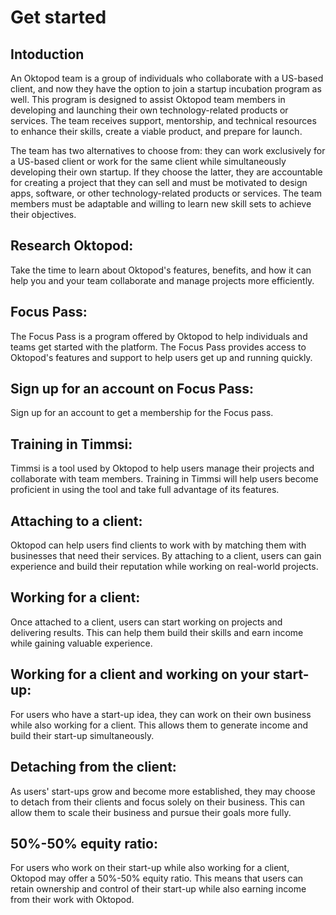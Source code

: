 # Get started 

## Intoduction 
An Oktopod team is a group of individuals who collaborate with a US-based client, and now they have the option to join a startup incubation program as well. This program is designed to assist Oktopod team members in developing and launching their own technology-related products or services. The team receives support, mentorship, and technical resources to enhance their skills, create a viable product, and prepare for launch.

The team has two alternatives to choose from: they can work exclusively for a US-based client or work for the same client while simultaneously developing their own startup. If they choose the latter, they are accountable for creating a project that they can sell and must be motivated to design apps, software, or other technology-related products or services. The team members must be adaptable and willing to learn new skill sets to achieve their objectives.

## Research Oktopod: 
Take the time to learn about Oktopod's features, benefits, and how it can help you and your team collaborate and manage projects more efficiently.

## Focus Pass: 
The Focus Pass is a program offered by Oktopod to help individuals and teams get started with the platform. The Focus Pass provides access to Oktopod's features and support to help users get up and running quickly.

## Sign up for an account on Focus Pass: 
Sign up for an account to get a membership for the Focus pass.

## Training in Timmsi: 
Timmsi is a tool used by Oktopod to help users manage their projects and collaborate with team members. Training in Timmsi will help users become proficient in using the tool and take full advantage of its features.

## Attaching to a client: 
Oktopod can help users find clients to work with by matching them with businesses that need their services. By attaching to a client, users can gain experience and build their reputation while working on real-world projects.

## Working for a client: 
Once attached to a client, users can start working on projects and delivering results. This can help them build their skills and earn income while gaining valuable experience.

## Working for a client and working on your start-up: 
For users who have a start-up idea, they can work on their own business while also working for a client. This allows them to generate income and build their start-up simultaneously.

## Detaching from the client: 
As users' start-ups grow and become more established, they may choose to detach from their clients and focus solely on their business. This can allow them to scale their business and pursue their goals more fully.

## 50%-50% equity ratio: 
For users who work on their start-up while also working for a client, Oktopod may offer a 50%-50% equity ratio. This means that users can retain ownership and control of their start-up while also earning income from their work with Oktopod.

